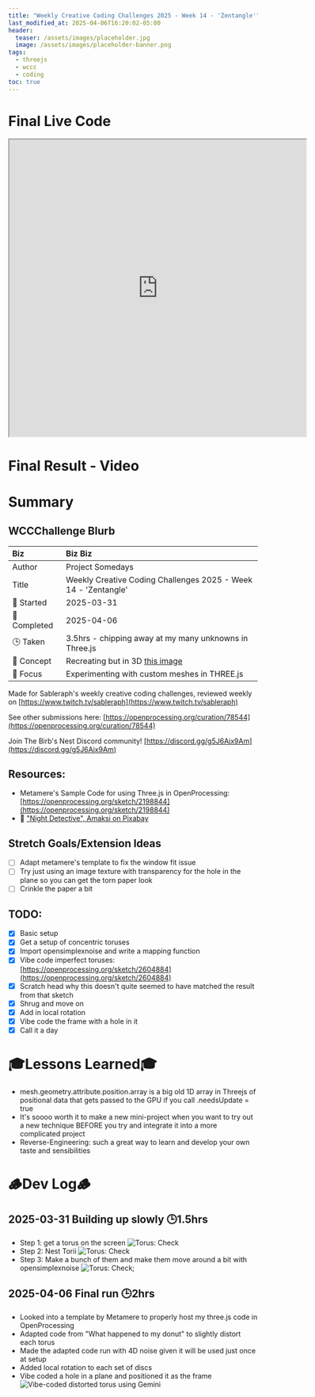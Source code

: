 ```yaml
---
title: "Weekly Creative Coding Challenges 2025 - Week 14 - 'Zentangle'"
last_modified_at: 2025-04-06T16:20:02-05:00
header:
  teaser: /assets/images/placeholder.jpg
  image: /assets/images/placeholder-banner.png
tags:
  - threejs
  - wccc
  - coding
toc: true
---
```


# Final Live Code
<iframe src="https://openprocessing.org/sketch/2597393/embed/?plusEmbedHash=ef898a1c&userID=410675&plusEmbedTitle=true&show=sketch" width="600" height="600"></iframe>

# Final Result - Video
<!-- [![Watch the video](https://img.youtube.com/vi/4eS8dGd9_TI/maxresdefault.jpg)](https://youtu.be/4eS8dGd9_TI) -->

# Summary
## WCCChallenge Blurb

| Biz             | Biz Biz                               |
|:--------           | :---------                                |
| Author          | Project Somedays                      |
| Title           | Weekly Creative Coding Challenges 2025 - Week 14 - 'Zentangle' |
| 📅 Started      | 2025-03-31        |
| 📅 Completed    | 2025-04-06        |
| 🕒 Taken        | 3.5hrs - chipping away at my many unknowns in Three.js    |
| 🤯 Concept      | Recreating but in 3D [this image](https://zentangle.com/cdn/shop/files/FrontTileBegin-HomePage_2048x.jpg?v=1613695312)        |
| 🔎 Focus        | Experimenting with custom meshes in THREE.js        |


Made for Sableraph's weekly creative coding challenges, reviewed weekly on [https://www.twitch.tv/sableraph](https://www.twitch.tv/sableraph)

See other submissions here: [https://openprocessing.org/curation/78544](https://openprocessing.org/curation/78544)

Join The Birb's Nest Discord community! [https://discord.gg/g5J6Ajx9Am](https://discord.gg/g5J6Ajx9Am)

## Resources:
- Metamere's Sample Code for using Three.js in OpenProcessing: [https://openprocessing.org/sketch/2198844](https://openprocessing.org/sketch/2198844)
- 🎵 ["Night Detective", Amaksi on Pixabay](https://pixabay.com/music/beats-night-detective-226857/)

## Stretch Goals/Extension Ideas
- [ ] Adapt metamere's template to fix the window fit issue
- [ ] Try just using an image texture with transparency for the hole in the plane so you can get the torn paper look
- [ ] Crinkle the paper a bit

## TODO:
- [x] Basic setup
- [x] Get a setup of concentric toruses
- [x] Import opensimplexnoise and write a mapping function
- [x] Vibe code imperfect toruses: [https://openprocessing.org/sketch/2604884](https://openprocessing.org/sketch/2604884)
- [x] Scratch head why this doesn't quite seemed to have matched the result from that sketch
- [x] Shrug and move on
- [x] Add in local rotation
- [x] Vibe code the frame with a hole in it
- [x] Call it a day

# 🎓Lessons Learned🎓
- mesh.geometry.attribute.position.array is a big old 1D array in Threejs of positional data that gets passed to the GPU if you call .needsUpdate = true
- It's soooo worth it to make a new mini-project when you want to try out a new technique BEFORE you try and integrate it into a more complicated project
- Reverse-Engineering: such a great way to learn and develop your own taste and sensibilities



# 🪵Dev Log🪵

## 2025-03-31 Building up slowly 🕒1.5hrs
  - Step 1: get a torus on the screen
  ![Torus: Check](/assets/images/2025-03-31-TorusStage1.jpg "If I've learned anything, it's start REALLY simple and build on solid ground")
  - Step 2: Nest Torii
  ![Torus: Check](/assets/images/2025-03-31-TorusStage2.jpg "One step at a time")
  - Step 3: Make a bunch of them and make them move around a bit with opensimplexnoise
  ![Torus: Check](/assets/images/2025-03-31-TorusStage3.jpg "OK we're defs getting somewhere now...");

## 2025-04-06 Final run 🕒2hrs
  - Looked into a template by Metamere to properly host my three.js code in OpenProcessing
  - Adapted code from "What happened to my donut" to slightly distort each torus
  - Made the adapted code run with 4D noise given it will be used just once at setup
  - Added local rotation to each set of discs
  - Vibe coded a hole in a plane and positioned it as the frame
![Vibe-coded distorted torus using Gemini](/assets/images/2025-04-06_WCCC_Zentangle_SteppingStoneMiniProject.png)
